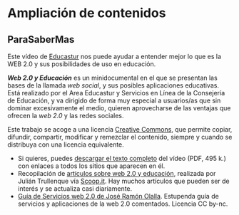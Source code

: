# Ampliación de contenidos

## ParaSaberMas

Este vídeo de [Educastur](http://www.google.com/url?q=http%3A%2F%2Fwww.educastur.es%2F&sa=D&sntz=1&usg=AFrqEzccf4gfyd2HGhi-M7rtyzIF4kxosg) nos puede ayudar a entender mejor lo que es la WEB 2.0 y sus posibilidades de uso en educación.

_**Web 2.0 y Educación**_ es un minidocumental en el que se presentan las bases de la llamada _web social_, y sus posibles aplicaciones educativas. Está realizado por el Area Educastur y Servicios en Línea de la Consejería de Educación, y va dirigido de forma muy especial a usuarios/as que sin dominar excesivamente el medio, quieren aprovecharse de las ventajas que ofrecen la _web 2.0_ y las redes sociales.

Este trabajo se acoge a una licencia [Creative Commons](http://creativecommons.org/licenses/by-sa/3.0/deed.es), que permite copiar, difundir, compartir, modificar y remezclar el contenido, siempre y cuando se distribuya con una licencia equivalente.

*   Si quieres, puedes [descargar el texto completo](http://blog.educastur.es/files/2007/06/web2_0v02.pdf) del vídeo (PDF, 495 k.) con enlaces a todos los sitios que aparecen en él.
*   Recopilación de [artículos sobre web 2.0 y educación](http://www.scoop.it/t/cpr1tic), realizada por Julián Trullenque vía [Scoop.it](http://www.scoop.it/). Hay muchos artículos que pueden ser de interés y se actualiza casi diariamente.
*   [Guía de Servicios web 2.0 de José Ramón Olalla](http://www.catedu.es/arablogs/blog.php?id_blog=1145). Estupenda guía de servicios y aplicaciones de la web 2.0 comentados. Licencia CC by-nc.

